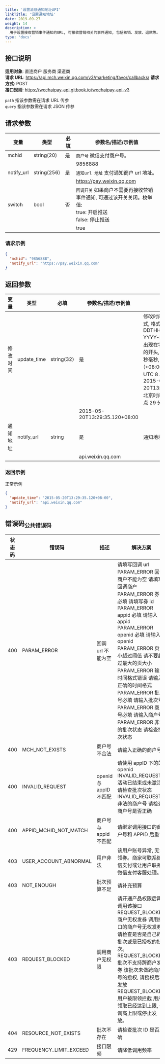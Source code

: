 ```yaml
---
title: '设置消息通知地址API'
linkTitle: '设置通知地址'
date: 2019-09-27
weight: 14
description: >
  用于设置接收营销事件通知的URL, 可接收营销相关的事件通知, 包括核销、发放、退款等。
type: 'docs'
---
```


## 接口说明

**适用对象**: 直连商户 服务商 渠道商\
**请求 URL**: https://api.mch.weixin.qq.com/v3/marketing/favor/callbacks\
**请求方式**: POST\
**接口规则**: https://wechatpay-api.gitbook.io/wechatpay-api-v3

`path` 指该参数需在请求 URL 传参\
`query` 指该参数需在请求 JSON 传参

## 请求参数

| 变量       | 类型        | 必填 | 参数名/描述/示例值                                                                                          |
| ---------- | ----------- | ---- | ----------------------------------------------------------------------------------------------------------- |
| mchid      | string(20)  | 是   | `商户号` 微信支付商户号。                                                                                   |
|            |             |      | 9856888                                                                                                     |
| notify_url | string(256) | 是   | `通知url 地址` 支付通知商户 url 地址。                                                                      |
|            |             |      | https://pay.weixin.qq.com                                                                                   |
| switch     | bool        | 否   | `回调开关` 如果商户不需要再接收营销事件通知, 可通过该开关关闭。枚举值:<br>true: 开启推送<br>false: 停止推送 |
|            |             |      | true                                                                                                        |

### 请求示例

```json
{
  "mchid": "9856888",
  "notify_url": "https://pay.weixin.qq.com"
}
```

## 返回参数

| 变量     | 类型        | 必填       | 参数名/描述/示例值            |                                                                                                                                                                                                                                                                                                                                         |
| -------- | ----------- | ---------- | ----------------------------- | --------------------------------------------------------------------------------------------------------------------------------------------------------------------------------------------------------------------------------------------------------------------------------------------------------------------------------------- |
| 修改时间 | update_time | string(32) | 是                            | 修改时间, 遵循 rfc3339 标准格式, 格式为 YYYY-MM-DDTHH:mm:ss:sss+TIMEZONE, YYYY-MM-DD 表示年月日, T 出现在字符串中, 表示 time 元素的开头, HH:mm:ss:sss 表示时分秒毫秒, TIMEZONE 表示时区(+08:00 表示东八区时间, 领先 UTC 8 小时, 即北京时间）。例如: 2015-05-20T13:29:35.120+08:00 表示, 北京时间 2015 年 5 月 20 日 13 点 29 分 35 秒。 |
|          |             |            | 2015-05-20T13:29:35.120+08:00 |                                                                                                                                                                                                                                                                                                                                         |
| 通知地址 | notify_url  | string     | 是                            | 通知地址                                                                                                                                                                                                                                                                                                                                |
|          |             |            | api.weixin.qq.com             |                                                                                                                                                                                                                                                                                                                                         |

### 返回示例

正常示例

```json
{
  "update_time": "2015-05-20T13:29:35.120+08:00",
  "notify_url": "api.weixin.qq.com"
}
```

## 错误码<sub>公共错误码</sub>

| 状态码 | 错误码                 | 描述                   | 解决方案                                                                                                                                                                                                                                                                                                                                                                                                                 |
| ------ | ---------------------- | ---------------------- | ------------------------------------------------------------------------------------------------------------------------------------------------------------------------------------------------------------------------------------------------------------------------------------------------------------------------------------------------------------------------------------------------------------------------ |
| 400    | PARAM_ERROR            | 回调 url 不能为空      | 请填写回调 url<br>PARAM_ERROR 回调商户不能为空 请填写回调商户<br>PARAM_ERROR 券 id 必填 请填写券 id<br>PARAM_ERROR appid 必填 请输入 appid<br>PARAM_ERROR openid 必填 请输入 openid<br>PARAM_ERROR 页大小超过阈值 请不要超过最大的页大小<br>PARAM_ERROR 输入时间格式错误 请输入正确的时间格式<br>PARAM_ERROR 批次号必填 请输入批次号<br>PARAM_ERROR 商户号必填 请输入商户号<br>PARAM_ERROR 非法的批次状态 请检查批次状态 |
| 400    | MCH_NOT_EXISTS         | 商户号不合法           | 请输入正确的商户号                                                                                                                                                                                                                                                                                                                                                                                                       |
| 400    | INVALID_REQUEST        | openid 与 appID 不匹配 | 请使用 appID 下的的 openid<br>INVALID_REQUEST 活动已结束或未激活 请检查批次状态<br>INVALID_REQUEST 非法的商户号 请检查商户号是否正确                                                                                                                                                                                                                                                                                     |
| 400    | APPID_MCHID_NOT_MATCH  | 商户号与 appid 不匹配  | 请绑定调用接口的商户号和 APPID 后重试                                                                                                                                                                                                                                                                                                                                                                                    |
| 403    | USER_ACCOUNT_ABNORMAL  | 用户非法               | 该用户账号异常, 无法领券。商家可联系微信支付或让用户联系微信支付客服处理。                                                                                                                                                                                                                                                                                                                                               |
| 403    | NOT_ENOUGH             | 批次预算不足           | 请补充预算                                                                                                                                                                                                                                                                                                                                                                                                               |
| 403    | REQUEST_BLOCKED        | 调用商户无权限         | 请开通产品权限后再调用该接口<br>REQUEST_BLOCKED 商户无权发券 调用接口的商户号无权发券, 请检查是否是自己的批次或是已授权的批次。<br>REQUEST_BLOCKED 批次不支持跨商户发券 该批次未做跨商户号的授权, 请授权后再发放<br>REQUEST_BLOCKED 用户被限领拦截 用户领取已经达到上限, 请调高上限或停止发放。                                                                                                                          |
| 404    | RESOURCE_NOT_EXISTS    | 批次不存在             | 请检查批次 ID 是否正确                                                                                                                                                                                                                                                                                                                                                                                                   |
| 429    | FREQUENCY_LIMIT_EXCEED | 接口限频               | 请降低调用频率                                                                                                                                                                                                                                                                                                                                                                                                           |
